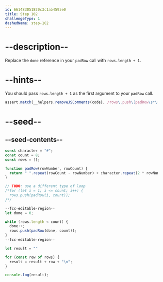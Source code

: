 ```yaml
---
id: 661483051820c3c1ab4595e0
title: Step 102
challengeType: 1
dashedName: step-102
---
```


# --description--

Replace the `done` reference in your `padRow` call with `rows.length + 1`.

# --hints--

You should pass `rows.length + 1` as the first argument to your `padRow` call.

```js
assert.match(__helpers.removeJSComments(code), /rows\.push\(padRow\s*\(\s*rows\.length\s*\+\s*1/);
```

# --seed--

## --seed-contents--

```js
const character = "#";
const count = 8;
const rows = [];

function padRow(rowNumber, rowCount) {
  return " ".repeat(rowCount - rowNumber) + character.repeat(2 * rowNumber - 1) + " ".repeat(rowCount - rowNumber);
}

// TODO: use a different type of loop
/*for (let i = 1; i <= count; i++) {
  rows.push(padRow(i, count));
}*/

--fcc-editable-region--
let done = 0;

while (rows.length < count) {
  done++;
  rows.push(padRow(done, count));
}
--fcc-editable-region--

let result = ""

for (const row of rows) {
  result = result + row + "\n";
}

console.log(result);
```
